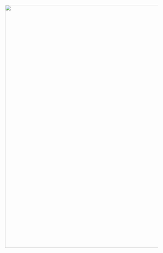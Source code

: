<div align="center">
  <img src="https://media1.tenor.com/m/fn7vOaLyucIAAAAd/papich-arthas.gif" width="800"/>
</div>
